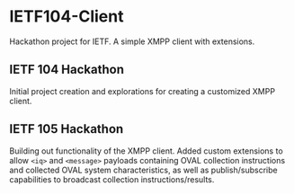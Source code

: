 # IETF104-Client
Hackathon project for IETF.  A simple XMPP client with extensions.

## IETF 104 Hackathon
Initial project creation and explorations for creating a customized XMPP client.

## IETF 105 Hackathon
Building out functionality of the XMPP client.  Added custom extensions to allow `<iq>` and `<message>` payloads containing OVAL collection instructions and collected OVAL system characteristics, as well as publish/subscribe capabilities to broadcast collection instructions/results.

